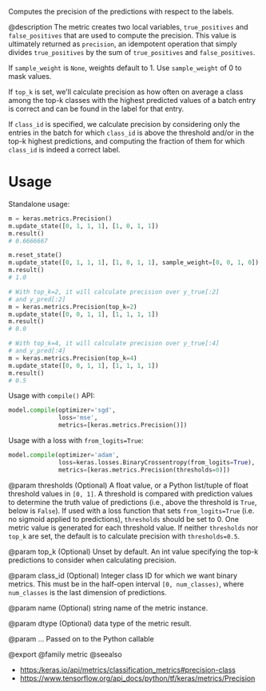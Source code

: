 Computes the precision of the predictions with respect to the labels.

@description
The metric creates two local variables, `true_positives` and
`false_positives` that are used to compute the precision. This value is
ultimately returned as `precision`, an idempotent operation that simply
divides `true_positives` by the sum of `true_positives` and
`false_positives`.

If `sample_weight` is `None`, weights default to 1.
Use `sample_weight` of 0 to mask values.

If `top_k` is set, we'll calculate precision as how often on average a class
among the top-k classes with the highest predicted values of a batch entry
is correct and can be found in the label for that entry.

If `class_id` is specified, we calculate precision by considering only the
entries in the batch for which `class_id` is above the threshold and/or in
the top-k highest predictions, and computing the fraction of them for which
`class_id` is indeed a correct label.

# Usage
Standalone usage:

```python
m = keras.metrics.Precision()
m.update_state([0, 1, 1, 1], [1, 0, 1, 1])
m.result()
# 0.6666667
```

```python
m.reset_state()
m.update_state([0, 1, 1, 1], [1, 0, 1, 1], sample_weight=[0, 0, 1, 0])
m.result()
# 1.0
```

```python
# With top_k=2, it will calculate precision over y_true[:2]
# and y_pred[:2]
m = keras.metrics.Precision(top_k=2)
m.update_state([0, 0, 1, 1], [1, 1, 1, 1])
m.result()
# 0.0
```

```python
# With top_k=4, it will calculate precision over y_true[:4]
# and y_pred[:4]
m = keras.metrics.Precision(top_k=4)
m.update_state([0, 0, 1, 1], [1, 1, 1, 1])
m.result()
# 0.5
```

Usage with `compile()` API:

```python
model.compile(optimizer='sgd',
              loss='mse',
              metrics=[keras.metrics.Precision()])
```

Usage with a loss with `from_logits=True`:

```python
model.compile(optimizer='adam',
              loss=keras.losses.BinaryCrossentropy(from_logits=True),
              metrics=[keras.metrics.Precision(thresholds=0)])
```

@param thresholds
(Optional) A float value, or a Python list/tuple of float
threshold values in `[0, 1]`. A threshold is compared with
prediction values to determine the truth value of predictions (i.e.,
above the threshold is `True`, below is `False`). If used with a
loss function that sets `from_logits=True` (i.e. no sigmoid applied
to predictions), `thresholds` should be set to 0. One metric value
is generated for each threshold value. If neither `thresholds` nor
`top_k` are set, the default is to calculate precision with
`thresholds=0.5`.

@param top_k
(Optional) Unset by default. An int value specifying the top-k
predictions to consider when calculating precision.

@param class_id
(Optional) Integer class ID for which we want binary metrics.
This must be in the half-open interval `[0, num_classes)`, where
`num_classes` is the last dimension of predictions.

@param name
(Optional) string name of the metric instance.

@param dtype
(Optional) data type of the metric result.

@param ...
Passed on to the Python callable

@export
@family metric
@seealso
+ <https:/keras.io/api/metrics/classification_metrics#precision-class>
+ <https://www.tensorflow.org/api_docs/python/tf/keras/metrics/Precision>
